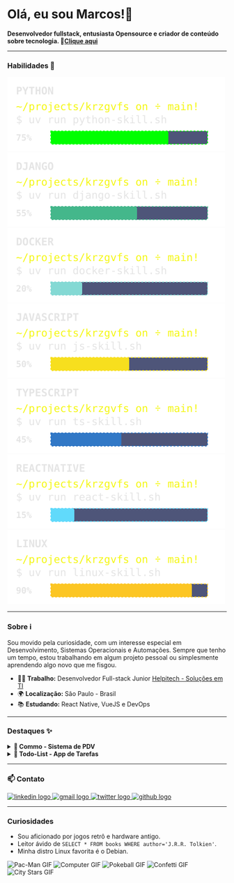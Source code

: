 # Olá, eu sou Marcos!👋

**Desenvolvedor fullstack, entusiasta Opensource e criador de conteúdo sobre tecnologia. 🔗[Clique aqui](https://www.youtube.com/@krzgvfs)**

---
### Habilidades 🧪

![Python Skill](svgs/python.svg)
![Django Skill](svgs/django.svg)
![Docker Skill](svgs/docker.svg)
![Javascript Skill](svgs/javascript.svg)
![Typescript Skill](svgs/typescript.svg)
![Reactnative Skill](svgs/reactnative.svg)
![Linux Skill](svgs/linux.svg)

---

### Sobre ℹ️
Sou movido pela curiosidade, com um interesse especial em Desenvolvimento, Sistemas Operacionais e Automações. Sempre que tenho um tempo, estou trabalhando em algum projeto pessoal ou simplesmente aprendendo algo novo que me fisgou.
- 👨‍💻 **Trabalho:** Desenvolvedor Full-stack Junior [Helpitech - Soluções em TI](https://helpitech.com.br)
- 🌍 **Localização:** São Paulo - Brasil
- 📚 **Estudando:** React Native, VueJS e DevOps
---

### Destaques ✨
<details>
  <summary><strong>📁 Commo - Sistema de PDV </strong></summary>
  <br>
  <em>Um sistema de Ponto de Venda (PDV) de código aberto, focado em simplicidade e eficiência para o pequeno comerciante.</em>
  <ul>
    <li><strong>Tecnologias:</strong> Python, Django, Vue3, Tailwind, Postgresql  </li>
    <li><strong>Status:</strong> Em desenvolvimento</li>
    <li>
      <a href="https://github.com/krzgvfs/todo-list">Ver no GitHub</a>
    </li>
  </ul>
</details>

<details>
  <summary><strong>📁 Todo-List - App de Tarefas</strong></summary>
  <br>
  <em>Uma aplicação simples de lista de tarefas para organizar o dia a dia, construída para estudos de React Native.</em>
  <ul>
    <li><strong>Tecnologias:</strong> Typescript, React Native</li>
    <li><strong>Status:</strong> Em desenvolvimento</li>
    <li>
      <a href="https://github.com/krzgvfs/todo-list">Ver no GitHub</a>
    </li>
  </ul>
</details>

---

### 📫 Contato
<p align="left">
  <a href="https://www.linkedin.com/in/krzgvfs" target="_blank">
    <img src="https://skillicons.dev/icons?i=linkedin" height="40" alt="linkedin logo"  />
  </a>
  <a href="mailto:krzgvfs@gmail.com" target="_blank">
    <img src="https://skillicons.dev/icons?i=gmail" height="40" alt="gmail logo" />
  </a>
  <a href="https://twitter.com/krzgvfs" target="_blank">
    <img src="https://skillicons.dev/icons?i=twitter" height="40" alt="twitter logo" />
  </a>
  <a href="https://github.com/krzgvfs" target="_blank">
    <img src="https://skillicons.dev/icons?i=github" height="40" alt="github logo" />
  </a>
</p>

---

### Curiosidades
- Sou aficionado por jogos retrô e hardware antigo.
- Leitor ávido de `SELECT * FROM books WHERE author='J.R.R. Tolkien'`.
- Minha distro Linux favorita é o Debian.


<img src="https://blinkiecollecti0n.neocities.org/images/pacman.gif" alt="Pac-Man GIF">
<img src="https://blinkies.neocities.org/b/display/0028-computer.gif" alt="Computer GIF">
<img src="https://blinkies.neocities.org/b/display/0144-pokeball.gif" alt="Pokeball GIF">
<img src="https://blinkies.neocities.org/b/display/0181-confetti.gif" alt="Confetti GIF">
<img src="https://blinkies.neocities.org/b/display/0005-citystars.gif" alt="City Stars GIF">
